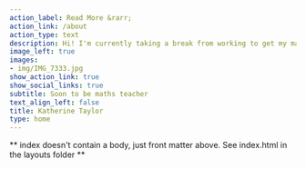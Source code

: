 ```yaml
---
action_label: Read More &rarr;
action_link: /about
action_type: text
description: Hi! I'm currently taking a break from working to get my master's degree in mathematics education. Welcome to my website!
image_left: true
images:
- img/IMG_7333.jpg
show_action_link: true
show_social_links: true
subtitle: Soon to be maths teacher
text_align_left: false
title: Katherine Taylor
type: home
---
```


** index doesn't contain a body, just front matter above.
See index.html in the layouts folder **
